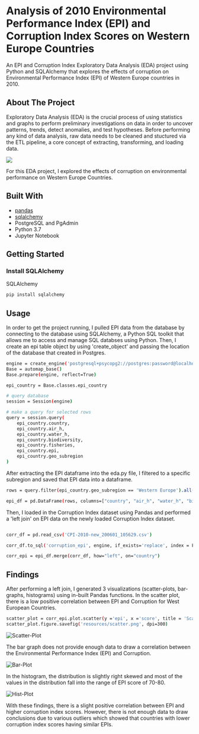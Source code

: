 # Analysis of 2010 Environmental Performance Index (EPI) and Corruption Index Scores on Western Europe Countries 
An EPI and Corruption Index Exploratory Data Analysis (EDA) project using Python and SQLAlchemy that explores the effects of corruption on Environmental Performance Index (EPI) of Western Europe countries in 2010. 
## About The Project 
Exploratory Data Analysis (EDA) is the crucial process of using statistics and graphs to perform preliminary investigations on data in order to uncover patterns, trends, detect anomalies, and test hypotheses. Before performing any kind of data analysis, raw data needs to be cleaned and stuctured via the ETL pipeline, a core concept of extracting, transforming, and loading data. 

![](https://github.com/tpham16/EPI_Analysis/blob/main/resources/ETL%20pipeline.png)

For this EDA project, I explored the effects of corruption on environmental performance on Western Europe Countries. 

## Built With
* [pandas](https://pandas.pydata.org/docs/)
* [sqlalchemy](https://www.sqlalchemy.org/)
* PostgreSQL and PgAdmin
* Python 3.7
* Jupyter Notebook

## Getting Started
### Install SQLAlchemy
SQLAlchemy 
  ```sh
  pip install sqlalchemy
  ```
## Usage 

In order to get the project running, I pulled EPI data from the database by connecting to the database using SQLAlchemy, a Python SQL toolkit that allows me to access and manage SQL databses using Python. Then, I create an epi table object by using 'create_object' and passing the location of the database that created in Postgres. 

```sh 
engine = create_engine('postgresql+psycopg2://postgres:password@localhost:5432/epi')
Base = automap_base()
Base.prepare(engine, reflect=True)

epi_country = Base.classes.epi_country

# query database 
session = Session(engine)

# make a query for selected rows 
query = session.query(
    epi_country.country, 
    epi_country.air_h, 
    epi_country.water_h, 
    epi_country.biodiversity, 
    epi_country.fisheries, 
    epi_country.epi, 
    epi_country.geo_subregion
)
```
After extracting the EPI dataframe into the eda.py file, I filtered to a specific subregion and saved that EPI data into a dataframe. 

```sh 
rows = query.filter(epi_country.geo_subregion == 'Western Europe').all()

epi_df = pd.DataFrame(rows, columns=["country", "air_h", "water_h", "biodiversity", "fisheries", "epi", "geo_subregion"])
```

Then, I loaded in the Corruption Index dataset using Pandas and performed a 'left join' on EPI data on the newly loaded Corruption Index dataset. 

```sh

corr_df = pd.read_csv('CPI-2010-new_200601_105629.csv')

corr_df.to_sql('corruption_epi', engine, if_exists='replace', index = False)

corr_epi = epi_df.merge(corr_df, how="left", on="country")

```
## Findings 
After performing a left join, I generated 3 visualizations (scatter-plots, bar-graphs, histograms) using in-built Pandas functions. In the scatter plot, there is a low positive correlation between EPI and Corruption for West European Countries. 
```sh
scatter_plot = corr_epi.plot.scatter(y ='epi', x ='score', title = 'Scatter Plot of EPI and Corruption Index Scores (2010)',bins=20)
scatter_plot.figure.savefig('resources/scatter.png', dpi=300)
```
![Scatter-Plot](https://github.com/tpham16/EPI_Analysis/blob/main/resources/scatter.png)

The bar graph does not provide enough data to draw a correlation between the Environmental Performance Index (EPI) and Corruption. 

![Bar-Plot](https://github.com/tpham16/EPI_Analysis/blob/main/resources/bar.png)

In the histogram, the distribution is slightly right skewed and most of the values in the distribution fall into the range of EPI score of 70-80.

![Hist-Plot](https://github.com/tpham16/EPI_Analysis/blob/main/resources/hist.png)

With these findings, there is a slight positive correlation between EPI and higher corruption index scores. However, there is not enough data to draw conclusions due to various outliers which showed that countries with lower corruption index scores having similar EPIs.
